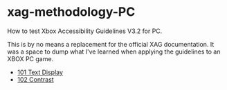 # xag-methodology-PC
How to test Xbox Accessibility Guidelines V3.2 for PC.

This is by no means a replacement for the official XAG documentation. It was a space to dump what I've learned when applying the guidelines to an XBOX PC game.

* [101 Text Display](https://github.com/anevins12/xag-methodology/blob/46fe3c507d8fa340456e86418d4c683fae229670/101-Text-Display.md)
* [102 Contrast](https://github.com/anevins12/xag-methodology/blob/cc5b107a0d3caf4e9b0ad4d89e34faa4226fe133/102-Contrast.md)
